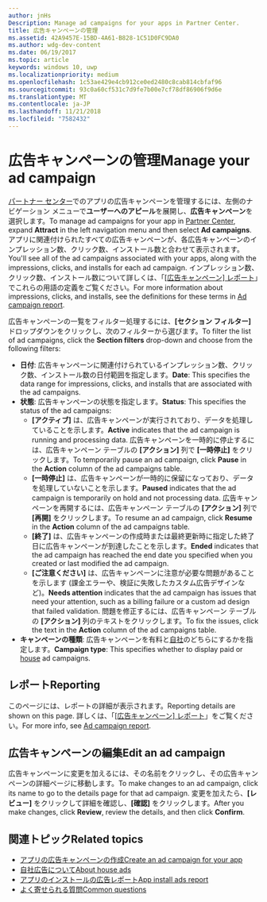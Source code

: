 ```yaml
---
author: jnHs
Description: Manage ad campaigns for your apps in Partner Center.
title: 広告キャンペーンの管理
ms.assetid: 42A9457E-15BD-4A61-B828-1C51D0FC9DA0
ms.author: wdg-dev-content
ms.date: 06/19/2017
ms.topic: article
keywords: windows 10, uwp
ms.localizationpriority: medium
ms.openlocfilehash: 1c53ae429e4cb912ce0ed2480c8cab814cbfaf96
ms.sourcegitcommit: 93c0a60cf531c7d9fe7b00e7cf78df86906f9d6e
ms.translationtype: MT
ms.contentlocale: ja-JP
ms.lasthandoff: 11/21/2018
ms.locfileid: "7582432"
---
```

# <a name="manage-your-ad-campaign"></a><span data-ttu-id="8ede5-103">広告キャンペーンの管理</span><span class="sxs-lookup"><span data-stu-id="8ede5-103">Manage your ad campaign</span></span>


<span data-ttu-id="8ede5-104">[パートナー センター](https://partner.microsoft.com/dashboard)でのアプリの広告キャンペーンを管理するには、左側のナビゲーション メニューで**ユーザーへのアピール**を展開し、**広告キャンペーン**を選択します。</span><span class="sxs-lookup"><span data-stu-id="8ede5-104">To manage ad campaigns for your app in [Partner Center](https://partner.microsoft.com/dashboard), expand **Attract** in the left navigation menu and then select **Ad campaigns**.</span></span> <span data-ttu-id="8ede5-105">アプリに関連付けられたすべての広告キャンペーンが、各広告キャンペーンのインプレッション数、クリック数、インストール数と合わせて表示されます。</span><span class="sxs-lookup"><span data-stu-id="8ede5-105">You'll see all of the ad campaigns associated with your apps, along with the impressions, clicks, and installs for each ad campaign.</span></span> <span data-ttu-id="8ede5-106">インプレッション数、クリック数、インストール数について詳しくは、「[[広告キャンペーン] レポート](promote-your-app-report.md)」でこれらの用語の定義をご覧ください。</span><span class="sxs-lookup"><span data-stu-id="8ede5-106">For more information about impressions, clicks, and installs, see the definitions for these terms in [Ad campaign report](promote-your-app-report.md).</span></span>

<span data-ttu-id="8ede5-107">広告キャンペーンの一覧をフィルター処理するには、**[セクション フィルター]** ドロップダウンをクリックし、次のフィルターから選びます。</span><span class="sxs-lookup"><span data-stu-id="8ede5-107">To filter the list of ad campaigns, click the **Section filters** drop-down and choose from the following filters:</span></span>

-   <span data-ttu-id="8ede5-108">**日付**: 広告キャンペーンに関連付けられているインプレッション数、クリック数、インストール数の日付範囲を指定します。</span><span class="sxs-lookup"><span data-stu-id="8ede5-108">**Date**: This specifies the data range for impressions, clicks, and installs that are associated with the ad campaigns.</span></span>
-   <span data-ttu-id="8ede5-109">**状態**: 広告キャンペーンの状態を指定します。</span><span class="sxs-lookup"><span data-stu-id="8ede5-109">**Status**: This specifies the status of the ad campaigns:</span></span>
    -   <span data-ttu-id="8ede5-110">**[アクティブ]** は、広告キャンペーンが実行されており、データを処理していることを示します。</span><span class="sxs-lookup"><span data-stu-id="8ede5-110">**Active** indicates that the ad campaign is running and processing data.</span></span> <span data-ttu-id="8ede5-111">広告キャンペーンを一時的に停止するには、広告キャンペーン テーブルの **[アクション]** 列で **[一時停止]** をクリックします。</span><span class="sxs-lookup"><span data-stu-id="8ede5-111">To temporarily pause an ad campaign, click **Pause** in the **Action** column of the ad campaigns table.</span></span>
    -   <span data-ttu-id="8ede5-112">**[一時停止]** は、広告キャンペーンが一時的に保留になっており、データを処理していないことを示します。</span><span class="sxs-lookup"><span data-stu-id="8ede5-112">**Paused** indicates that the ad campaign is temporarily on hold and not processing data.</span></span> <span data-ttu-id="8ede5-113">広告キャンペーンを再開するには、広告キャンペーン テーブルの **[アクション]** 列で **[再開]** をクリックします。</span><span class="sxs-lookup"><span data-stu-id="8ede5-113">To resume an ad campaign, click **Resume** in the **Action** column of the ad campaigns table.</span></span>
    -   <span data-ttu-id="8ede5-114">**[終了]** は、広告キャンペーンの作成時または最終更新時に指定した終了日に広告キャンペーンが到達したことを示します。</span><span class="sxs-lookup"><span data-stu-id="8ede5-114">**Ended** indicates that the ad campaign has reached the end date you specified when you created or last modified the ad campaign.</span></span>
    -   <span data-ttu-id="8ede5-115">**[ご注意ください]** は、広告キャンペーンに注意が必要な問題があることを示します (課金エラーや、検証に失敗したカスタム広告デザインなど)。</span><span class="sxs-lookup"><span data-stu-id="8ede5-115">**Needs attention** indicates that the ad campaign has issues that need your attention, such as a billing failure or a custom ad design that failed validation.</span></span> <span data-ttu-id="8ede5-116">問題を修正するには、広告キャンペーン テーブルの **[アクション]** 列のテキストをクリックします。</span><span class="sxs-lookup"><span data-stu-id="8ede5-116">To fix the issues, click the text in the **Action** column of the ad campaigns table.</span></span>
-   <span data-ttu-id="8ede5-117">**キャンペーンの種類**: 広告キャンペーンを有料と[自社](about-house-ads.md)のどちらにするかを指定します。</span><span class="sxs-lookup"><span data-stu-id="8ede5-117">**Campaign type**: This specifies whether to display paid or [house](about-house-ads.md) ad campaigns.</span></span>

## <a name="reporting"></a><span data-ttu-id="8ede5-118">レポート</span><span class="sxs-lookup"><span data-stu-id="8ede5-118">Reporting</span></span>


<span data-ttu-id="8ede5-119">このページには、レポートの詳細が表示されます。</span><span class="sxs-lookup"><span data-stu-id="8ede5-119">Reporting details are shown on this page.</span></span> <span data-ttu-id="8ede5-120">詳しくは、「[[広告キャンペーン] レポート](promote-your-app-report.md)」をご覧ください。</span><span class="sxs-lookup"><span data-stu-id="8ede5-120">For more info, see [Ad campaign report](promote-your-app-report.md).</span></span>


## <a name="edit-an-ad-campaign"></a><span data-ttu-id="8ede5-121">広告キャンペーンの編集</span><span class="sxs-lookup"><span data-stu-id="8ede5-121">Edit an ad campaign</span></span>

<span data-ttu-id="8ede5-122">広告キャンペーンに変更を加えるには、その名前をクリックし、その広告キャンペーンの詳細ページに移動します。</span><span class="sxs-lookup"><span data-stu-id="8ede5-122">To make changes to an ad campaign, click its name to go to the details page for that ad campaign.</span></span> <span data-ttu-id="8ede5-123">変更を加えたら、**[レビュー]** をクリックして詳細を確認し、**[確認]** をクリックします。</span><span class="sxs-lookup"><span data-stu-id="8ede5-123">After you make changes, click **Review**, review the details, and then click **Confirm**.</span></span>


## <a name="related-topics"></a><span data-ttu-id="8ede5-124">関連トピック</span><span class="sxs-lookup"><span data-stu-id="8ede5-124">Related topics</span></span>


* [<span data-ttu-id="8ede5-125">アプリの広告キャンペーンの作成</span><span class="sxs-lookup"><span data-stu-id="8ede5-125">Create an ad campaign for your app</span></span>](create-an-ad-campaign-for-your-app.md)
* [<span data-ttu-id="8ede5-126">自社広告について</span><span class="sxs-lookup"><span data-stu-id="8ede5-126">About house ads</span></span>](about-house-ads.md)
* [<span data-ttu-id="8ede5-127">アプリのインストールの広告レポート</span><span class="sxs-lookup"><span data-stu-id="8ede5-127">App install ads report</span></span>](app-install-ads-reports.md)
* [<span data-ttu-id="8ede5-128">よく寄せられる質問</span><span class="sxs-lookup"><span data-stu-id="8ede5-128">Common questions</span></span>](common-questions.md)
 

 




